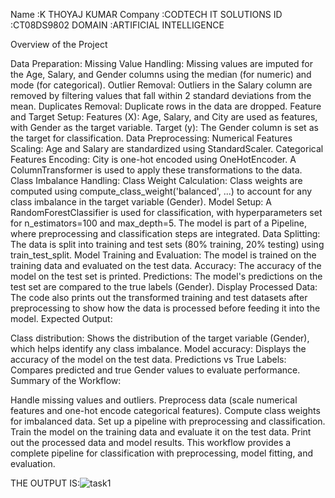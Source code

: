 Name :K THOYAJ KUMAR
Company :CODTECH IT SOLUTIONS
ID :CT08DS9802
DOMAIN :ARTIFICIAL INTELLIGENCE

Overview of the Project

Data Preparation:
Missing Value Handling: Missing values are imputed for the Age, Salary, and Gender columns using the median (for numeric) and mode (for categorical).
Outlier Removal: Outliers in the Salary column are removed by filtering values that fall within 2 standard deviations from the mean.
Duplicates Removal: Duplicate rows in the data are dropped.
Feature and Target Setup:
Features (X): Age, Salary, and City are used as features, with Gender as the target variable.
Target (y): The Gender column is set as the target for classification.
Data Preprocessing:
Numerical Features Scaling: Age and Salary are standardized using StandardScaler.
Categorical Features Encoding: City is one-hot encoded using OneHotEncoder.
A ColumnTransformer is used to apply these transformations to the data.
Class Imbalance Handling:
Class Weight Calculation: Class weights are computed using compute_class_weight('balanced', ...) to account for any class imbalance in the target variable (Gender).
Model Setup:
A RandomForestClassifier is used for classification, with hyperparameters set for n_estimators=100 and max_depth=5.
The model is part of a Pipeline, where preprocessing and classification steps are integrated.
Data Splitting:
The data is split into training and test sets (80% training, 20% testing) using train_test_split.
Model Training and Evaluation:
The model is trained on the training data and evaluated on the test data.
Accuracy: The accuracy of the model on the test set is printed.
Predictions: The model's predictions on the test set are compared to the true labels (Gender).
Display Processed Data:
The code also prints out the transformed training and test datasets after preprocessing to show how the data is processed before feeding it into the model.
Expected Output:

Class distribution: Shows the distribution of the target variable (Gender), which helps identify any class imbalance.
Model accuracy: Displays the accuracy of the model on the test data.
Predictions vs True Labels: Compares predicted and true Gender values to evaluate performance.
Summary of the Workflow:

Handle missing values and outliers.
Preprocess data (scale numerical features and one-hot encode categorical features).
Compute class weights for imbalanced data.
Set up a pipeline with preprocessing and classification.
Train the model on the training data and evaluate it on the test data.
Print out the processed data and model results.
This workflow provides a complete pipeline for classification with preprocessing, model fitting, and evaluation.

THE OUTPUT IS:![task1](https://github.com/user-attachments/assets/787ce6eb-627d-41d1-8125-1c2e19eafbf4)



